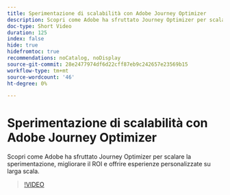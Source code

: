 ```yaml
---
title: Sperimentazione di scalabilità con Adobe Journey Optimizer
description: Scopri come Adobe ha sfruttato Journey Optimizer per scalare la sperimentazione, migliorare il ROI e offrire esperienze personalizzate su larga scala.
doc-type: Short Video
duration: 125
index: false
hide: true
hidefromtoc: true
recommendations: noCatalog, noDisplay
source-git-commit: 28e2477974df6d22cff87eb9c242657e23569b15
workflow-type: tm+mt
source-wordcount: '46'
ht-degree: 0%

---
```



# Sperimentazione di scalabilità con Adobe Journey Optimizer

Scopri come Adobe ha sfruttato Journey Optimizer per scalare la sperimentazione, migliorare il ROI e offrire esperienze personalizzate su larga scala.

<!-- 72_S531_3442531_124_scaling-experimentation-with-adobe-journey-optimizer -->
>[!VIDEO](https://video.tv.adobe.com/v/3460428/?learn=on&enablevpops=true&captions=ita)
